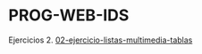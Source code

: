 # PROG-WEB-IDS

Ejercicios
2. [02-ejercicio-listas-multimedia-tablas](/02-ejercicio-listas-multimedia-tablas/index.html)
